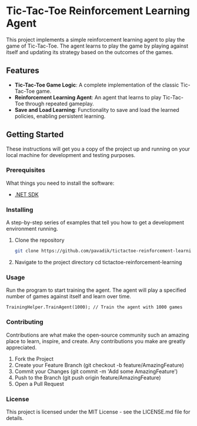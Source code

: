 # Tic-Tac-Toe Reinforcement Learning Agent

This project implements a simple reinforcement learning agent to play the game of Tic-Tac-Toe. The agent learns to play the game by playing against itself and updating its strategy based on the outcomes of the games.

## Features

- **Tic-Tac-Toe Game Logic**: A complete implementation of the classic Tic-Tac-Toe game.
- **Reinforcement Learning Agent**: An agent that learns to play Tic-Tac-Toe through repeated gameplay.
- **Save and Load Learning**: Functionality to save and load the learned policies, enabling persistent learning.

## Getting Started

These instructions will get you a copy of the project up and running on your local machine for development and testing purposes.

### Prerequisites

What things you need to install the software:

- [.NET SDK](https://dotnet.microsoft.com/download)

### Installing

A step-by-step series of examples that tell you how to get a development environment running.

1. Clone the repository
   ```sh
   git clone https://github.com/pavadik/tictactoe-reinforcement-learning.git

2. Navigate to the project directory
	cd tictactoe-reinforcement-learning

### Usage

Run the program to start training the agent. The agent will play a specified number of games against itself and learn over time.

	TrainingHelper.TrainAgent(1000); // Train the agent with 1000 games

### Contributing

Contributions are what make the open-source community such an amazing place to learn, inspire, and create. Any contributions you make are greatly appreciated.

1. Fork the Project
2. Create your Feature Branch (git checkout -b feature/AmazingFeature)
3. Commit your Changes (git commit -m 'Add some AmazingFeature')
4. Push to the Branch (git push origin feature/AmazingFeature)
5. Open a Pull Request

### License

This project is licensed under the MIT License - see the LICENSE.md file for details.
